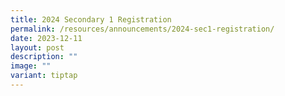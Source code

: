 ```yaml
---
title: 2024 Secondary 1 Registration
permalink: /resources/announcements/2024-sec1-registration/
date: 2023-12-11
layout: post
description: ""
image: ""
variant: tiptap
---
```

